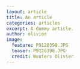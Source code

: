 ```yaml
---
layout: article
title: An article
categories: articles
excerpt: A dummy article.
author: olivier
image:
  feature: P9120398.JPG
  teaser: P9120398.JPG
  credit: Wouters Olivier
---
```



